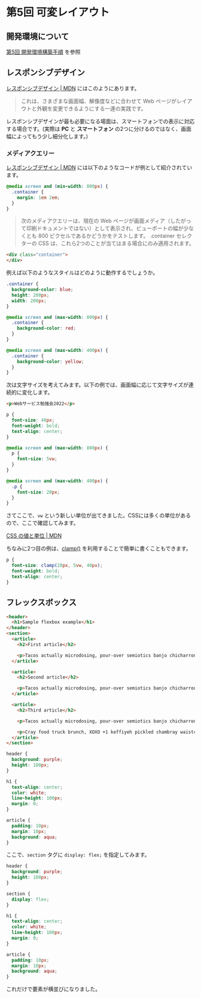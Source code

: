# 第5回 可変レイアウト

## 開発環境について

[第5回 開発環境構築手順](https://github.com/kmc-jp/2022-web/blob/main/section-template/section-05/README.md) を参照

## レスポンシブデザイン

[レスポンシブデザイン | MDN](https://developer.mozilla.org/ja/docs/Learn/CSS/CSS_layout/Responsive_Design) にはこのようにあります。

> これは、さまざまな画面幅、解像度などに合わせて Web ページがレイアウトと外観を変更できるようにする一連の実践です。

レスポンシブデザインが最も必要になる場面は、スマートフォンでの表示に対応する場合です。(実際は **PC** と **スマートフォン** の2つに分けるのではなく、画面幅によってもう少し細分化します。)

### メディアクエリー

[レスポンシブデザイン | MDN](https://developer.mozilla.org/ja/docs/Learn/CSS/CSS_layout/Responsive_Design) には以下のようなコードが例として紹介されています。


```css
@media screen and (min-width: 800px) {
  .container {
    margin: 1em 2em;
  }
} 
```

> 次のメディアクエリーは、現在の Web ページが画面メディア（したがって印刷ドキュメントではない）として表示され、ビューポートの幅が少なくとも 800 ピクセルであるかどうかをテストします。 .container セレクターの CSS は、これら2つのことが当てはまる場合にのみ適用されます。

```html
<div class="container">
</div>
```

例えば以下のようなスタイルはどのように動作するでしょうか。

```css
.container {
  background-color: blue;
  height: 200px;
  width: 200px;
}

@media screen and (max-width: 800px) {
  .container {
    background-color: red;
  }
}

@media screen and (max-width: 400px) {
  .container {
    background-color: yellow;
  }
}
```

次は文字サイズを考えてみます。以下の例では、画面幅に応じて文字サイズが連続的に変化します。

```html
<p>Webサービス勉強会2022</p>
```

```css
p {
  font-size: 40px;
  font-weight: bold;
  text-align: center;
}

@media screen and (max-width: 800px) {
  p {
    font-size: 5vw;
  }
}

@media screen and (max-width: 400px) {
  .p {
    font-size: 20px;
  }
}
```

さてここで、`vw` という新しい単位が出てきました。CSSには多くの単位があるので、ここで確認してみます。

[CSS の値と単位 | MDN](https://developer.mozilla.org/ja/docs/Learn/CSS/Building_blocks/Values_and_units)

ちなみに2つ目の例は、[clamp()](https://developer.mozilla.org/ja/docs/Web/CSS/clamp) を利用することで簡単に書くこともできます。

```css
p {
  font-size: clamp(20px, 5vw, 40px);
  font-weight: bold;
  text-align: center;
}
```

## フレックスボックス

```html
<header>
  <h1>Sample flexbox example</h1>
</header>
<section>
  <article>
    <h2>First article</h2>

    <p>Tacos actually microdosing, pour-over semiotics banjo chicharrones retro fanny pack portland everyday carry vinyl typewriter. Tacos PBR&B pork belly, everyday carry ennui pickled sriracha normcore hashtag polaroid single-origin coffee cold-pressed. PBR&B tattooed trust fund twee, leggings salvia iPhone photo booth health goth gastropub hammock.</p>
  </article>

  <article>
    <h2>Second article</h2>

    <p>Tacos actually microdosing, pour-over semiotics banjo chicharrones retro fanny pack portland everyday carry vinyl typewriter. Tacos PBR&B pork belly, everyday carry ennui pickled sriracha normcore hashtag polaroid single-origin coffee cold-pressed. PBR&B tattooed trust fund twee, leggings salvia iPhone photo booth health goth gastropub hammock.</p>
  </article>

  <article>
    <h2>Third article</h2>

    <p>Tacos actually microdosing, pour-over semiotics banjo chicharrones retro fanny pack portland everyday carry vinyl typewriter. Tacos PBR&B pork belly, everyday carry ennui pickled sriracha normcore hashtag polaroid single-origin coffee cold-pressed. PBR&B tattooed trust fund twee, leggings salvia iPhone photo booth health goth gastropub hammock.</p>

    <p>Cray food truck brunch, XOXO +1 keffiyeh pickled chambray waistcoat ennui. Organic small batch paleo 8-bit. Intelligentsia umami wayfarers pickled, asymmetrical kombucha letterpress kitsch leggings cold-pressed squid chartreuse put a bird on it. Listicle pickled man bun cornhole heirloom art party.</p>
  </article>
</section>
```

```css
header {
  background: purple;
  height: 100px;
}

h1 {
  text-align: center;
  color: white;
  line-height: 100px;
  margin: 0;
}

article {
  padding: 10px;
  margin: 10px;
  background: aqua;
}
```

ここで、`section` タグに `display: flex;` を指定してみます。

```css
header {
  background: purple;
  height: 100px;
}

section {
  display: flex;
}

h1 {
  text-align: center;
  color: white;
  line-height: 100px;
  margin: 0;
}

article {
  padding: 10px;
  margin: 10px;
  background: aqua;
}
```

これだけで要素が横並びになりました。
